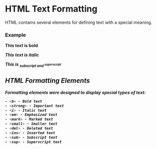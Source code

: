 # HTML Text Formatting
HTML contains several elements for defining text with a special meaning.

### Example

<b>This text is bold

<i>This text is italic

This is <sub>subscript and <sup>superscript

## HTML Formatting Elements
Formatting elements were designed to display special types of text:
```bash
- <b> - Bold text
- <strong> - Important text
- <i> - Italic text
- <em> - Emphasized text
- <mark> - Marked text
- <small> - Smaller text
- <del> - Deleted text
- <ins> - Inserted text
- <sub> - Subscript text
- <sup> - Superscript text
```
